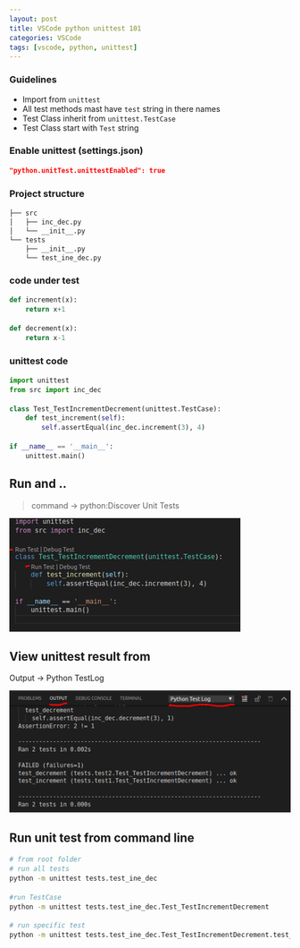 ```yaml
---
layout: post
title: VSCode python unittest 101
categories: VSCode 
tags: [vscode, python, unittest]
---
```


### Guidelines
- Import from `unittest`
- All test methods mast have `test` string in there names
- Test Class inherit from `unittest.TestCase`
- Test Class start with `Test` string
  
### Enable unittest (settings.json)
```json
"python.unitTest.unittestEnabled": true
```

### Project structure
```
├── src
│   ├── inc_dec.py
│   └── __init__.py
└── tests
    ├── __init__.py
    └── test_ine_dec.py
```

### code under test
```python
def increment(x):
    return x+1

def decrement(x):
    return x-1
```

### unittest code
```python
import unittest
from src import inc_dec

class Test_TestIncrementDecrement(unittest.TestCase):
    def test_increment(self):
        self.assertEqual(inc_dec.increment(3), 4)

if __name__ == '__main__':
    unittest.main()
```

## Run and ..
> command -> python:Discover Unit Tests

![](/images/2018-12-07-14-02-25.png)

## View unittest result from 

Output -> Python TestLog

![](/images/2018-12-07-17-34-23.png)

## Run unit test from command line
```bash
# from root folder
# run all tests
python -m unittest tests.test_ine_dec

#run TestCase
python -m unittest tests.test_ine_dec.Test_TestIncrementDecrement

# run specific test
python -m unittest tests.test_ine_dec.Test_TestIncrementDecrement.test_increment
```